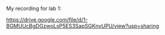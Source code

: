 My recording for lab 1:

https://drive.google.com/file/d/1-BGMUUcBgDGzwoLsP5ES3SapSGKnvUPU/view?usp=sharing